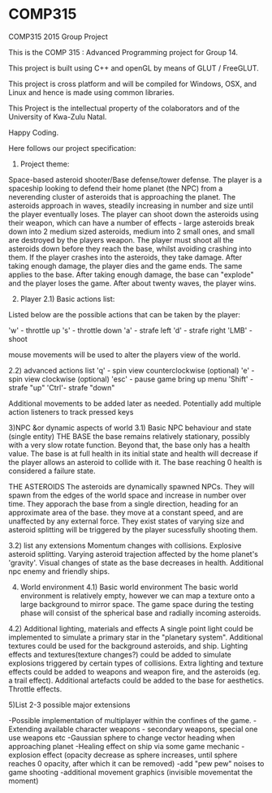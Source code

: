 # COMP315
COMP315 2015 Group Project

This is the COMP 315 : Advanced Programming project for Group 14.

This project is built using C++ and openGL by means of GLUT / FreeGLUT.

This project is cross platform and will be compiled for Windows, OSX, and Linux and hence is made using common libraries. 

This Project is the intellectual property of the colaborators and of the University of Kwa-Zulu Natal.

Happy Coding. 


Here follows our project specification: 

1) Project theme:

Space-based asteroid shooter/Base defense/tower defense. The player is a spaceship looking to defend their home planet (the NPC) from a neverending cluster of asteroids that is approaching the planet. The asteroids approach in waves, steadily increasing in number and size until the player eventually loses. The player can shoot down the asteroids using their weapon, which can have a number of effects - large asteroids break down into 2 medium sized asteroids, medium into 2 small ones, and small are destroyed by the players weapon. The player must shoot all the asteroids down before they reach the base, whilst avoiding crashing into them. If the player crashes into the asteroids, they take damage. After taking enough damage, the player dies and the game ends. The same applies to the base. After taking enough damage, the base can "explode" and the player loses the game. After about twenty waves, the player wins.  



2) Player
2.1) Basic actions list:

Listed below are the possible actions that can be taken by the player:

'w' - throttle up
's' - throttle down
'a' - strafe left
'd' - strafe right
'LMB' - shoot

mouse movements will be used to alter the players view of the world. 
 
2.2) advanced actions list
'q' - spin view counterclockwise (optional)
'e' - spin view clockwise (optional)
'esc' - pause game bring up menu
'Shift' - strafe "up"
'Ctrl'- strafe "down"

Additional movements to be added later as needed. Potentially add multiple action listeners to track pressed keys



3)NPC &or dynamic aspects of world 
3.1) Basic NPC behaviour and state (single entity)
THE BASE
the base remains relatively stationary, possibly with a very slow rotate function. Beyond that, the base only has a health value. The base is at full health in its initial state and health will decrease if the player allows an asteroid to collide with it. The base reaching 0 health is considered a failure state.

THE ASTEROIDS
The asteroids are dynamically spawned NPCs. They will spawn from the edges of the world space and increase in number over time. They apporach the base from a single direction, heading for an approximate area of the base. they move at a constant speed, and are unaffected by any external force. They exist states of varying size and asteroid splitting will be triggered by the player sucessfully shooting them.

3.2) list any extensions
Momentum changes with collisions. Explosive asteroid splitting. Varying asteroid trajection affected by the home planet's 'gravity'. Visual changes of state as the base decreases in health. Additional npc enemy and friendly ships. 



4) World environment
4.1) Basic world environment
The basic world environment is relatively empty, however we can map a texture onto a large background to mirror space. 
The game space during the testing phase will consist of the spherical base and radially incoming asteroids.

4.2) Additional lighting, materials and effects
A single point light could be implemented to simulate a primary star in the "planetary system". 
Additional textures could be used for the background asteroids, and ship. 
Lighting effects and textures(texture changes?) could be added to simulate explosions triggered by certain types of collisions. Extra lighting and texture effects could be added to weapons and weapon fire, and the asteroids (eg. a trail effect). 
Additional artefacts could be added to the base for aesthetics.
Throttle effects.


5)List 2-3 possible major extensions

-Possible implementation of multiplayer within the confines of the game. 
-Extending available character weapons - secondary weapons, special one use weapons etc
-Gaussian sphere to change vector heading when approaching planet
-Healing effect on ship via some game mechanic
-explosion effect (opacity decrease as sphere increases, until sphere reaches 0 opacity, after which it can be removed)
-add "pew pew" noises to game shooting
-additional movement graphics (invisible movementat the moment)

